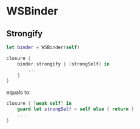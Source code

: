 # WSBinder

## Strongify


```swift
let binder = WSBinder(self)

closure {
    binder.strongify { (strongSelf) in
        ...
    }
}
```

equals to: 

```swift
closure { [weak self] in
    guard let strongSelf = self else { return }
    ....
}
```


